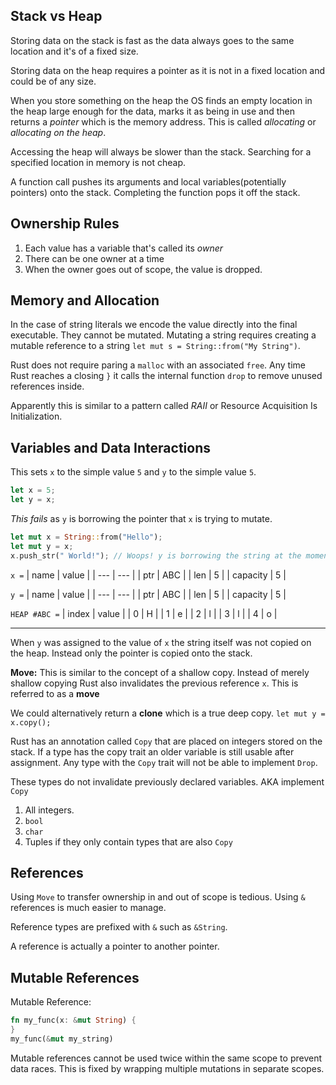 ## Stack vs Heap

Storing data on the stack is fast as the data always goes to the same location
and it's of a fixed size.

Storing data on the heap requires a pointer as it is not in a fixed location
and could be of any size.

When you store something on the heap the OS finds an empty location in the heap
large enough for the data, marks it as being in use and then returns a
_pointer_ which is the memory address. This is called _allocating_ or
_allocating on the heap_. 

Accessing the heap will always be slower than the stack. Searching for a
specified location in memory is not cheap.

A function call pushes its arguments and local variables(potentially pointers)
onto the stack. Completing the function pops it off the stack.

## Ownership Rules

1. Each value has a variable that's called its _owner_
1. There can be one owner at a time
1. When the owner goes out of scope, the value is dropped.

## Memory and Allocation

In the case of string literals we encode the value directly into the final
executable. They cannot be mutated. Mutating a string requires creating a
mutable reference to a string `let mut s = String::from("My String")`.

Rust does not require paring a `malloc` with an associated `free`. Any time
Rust reaches a closing `}` it calls the internal function `drop` to remove
unused references inside.

Apparently this is similar to a pattern called _RAII_ or Resource Acquisition
Is Initialization.

## Variables and Data Interactions

This sets `x` to the simple value `5` and `y` to the simple value `5`.

```rust
let x = 5;
let y = x;
```

*This fails* as `y` is borrowing the pointer that `x` is trying to mutate.

```rust
let mut x = String::from("Hello");
let mut y = x;
x.push_str(" World!"); // Woops! y is borrowing the string at the moment!
```

`x =`
| name     | value |
| ---      | ---   |
| ptr      | ABC   |
| len      | 5     |
| capacity | 5     |

`y =`
| name     | value |
| ---      | ---   |
| ptr      | ABC   |
| len      | 5     |
| capacity | 5     |

`HEAP #ABC =`
| index | value |
| 0     | H     |
| 1     | e     |
| 2     | l     |
| 3     | l     |
| 4     | o     |

---

When `y` was assigned to the value of `x` the string itself was not copied on
the heap. Instead only the pointer is copied onto the stack.

**Move:** 
This is similar to the concept of a shallow copy. Instead of merely
shallow copying Rust also invalidates the previous reference `x`. This is
referred to as a __move__

We could alternatively return a __clone__ which is a true deep copy. `let mut y
= x.copy();`

Rust has an annotation called `Copy` that are placed on integers stored on the
stack. If a type has the copy trait an older variable is still usable after
assignment. Any type with the `Copy` trait will not be able to implement
`Drop`.

These types do not invalidate previously declared variables. AKA implement `Copy`
1. All integers.
1. `bool`
1. `char`
1. Tuples if they only contain types that are also `Copy`

## References

Using `Move` to transfer ownership in and out of scope is tedious. Using `&`
references is much easier to manage.

Reference types are prefixed with `&` such as `&String`.

A reference is actually a pointer to another pointer.

## Mutable References

Mutable Reference: 
```rust
fn my_func(x: &mut String) {
}
my_func(&mut my_string)
```

Mutable references cannot be used twice within the same scope to prevent data
races. This is fixed by wrapping multiple mutations in separate scopes.


